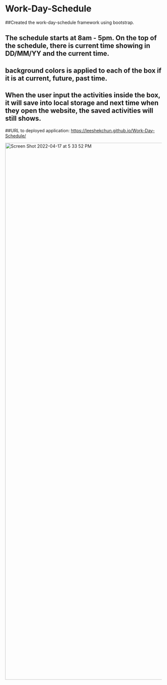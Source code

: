 # Work-Day-Schedule

##Created the work-day-schedule framework using bootstrap.

## The schedule starts at 8am - 5pm. On the top of the schedule, there is current time showing in DD/MM/YY and the current time.

## background colors is applied to each of the box if it is at current, future, past time.

## When the user input the activities inside the box, it will save into local storage and next time when they open the website, the saved activities will still shows.

##URL to deployed application: https://leeshekchun.github.io/Work-Day-Schedule/

<img width="1728" alt="Screen Shot 2022-04-17 at 5 33 52 PM" src="https://user-images.githubusercontent.com/99776016/163736280-d03911f9-f418-415e-84b9-ea2cb4ad7f35.png">
